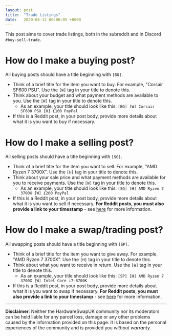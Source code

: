 ```yaml
---
layout: post
title:  "Trade Listings"
date:   2020-06-12 00:00:05 +0000
---
```


This post aims to cover trade listings, both in the subreddit and in Discord `#buy-sell-trade`.

# How do I make a buying post?

All buying posts should have a title beginning with `[BG]`.

- Think of a brief title for the item you want to buy. For example, "Corsair SF600 PSU". Use the `[W]` tag in your title to denote this.
- Think about your budget and what payment methods are available to you. Use the `[W]` tag in your title to denote this.
    - As an example, your title should look like this: `[BG] [W] Corsair SF600 PSU [H] £100 PayPal`
- If this is a Reddit post, in your post body, provide more details about what it is you want to buy if necessary.

# How do I make a selling post?

All selling posts should have a title beginning with `[SG]`.

- Think of a brief title for the item you want to sell. For example, "AMD Ryzen 7 3700X". Use the `[H]` tag in your title to denote this.
- Think about your sale price and what payment methods are available for you to receive payments. Use the `[W]` tag in your title to denote this.
    - As an example, your title should look like this: `[SG] [H] AMD Ryzen 7 3700X [W] £200 PayPal`
- If this is a Reddit post, in your post body, provide more details about what it is you want to sell if necessary. **For Reddit posts, you must also provide a link to your timestamp** - see [here](https://faq.hardwareswap.uk/posts/timestamps/) for more information.

# How do I make a swap/trading post?

All swapping posts should have a title beginning with `[SP]`.

- Think of a brief title for the item you want to give away. For example, "AMD Ryzen 7 3700X". Use the `[H]` tag in your title to denote this.
- Think about what you want to receive in return. Use the `[W]` tag in your title to denote this.
    - As an example, your title should look like this: `[SP] [H] AMD Ryzen 7 3700X [W] Intel Core i7-8700K`
- If this is a Reddit post, in your post body, provide more details about what it is you want to swap if necessary. **For Reddit posts, you must also provide a link to your timestamp** - see [here](https://faq.hardwareswap.uk/posts/timestamps/) for more information.

---

**Disclaimer**: Neither the HardwareSwapUK community nor its moderators can be held liable for any parcel loss, damage or any other problems caused by the information provided on this page. It is based on the personal experiences of the community and is provided you _without warranty_.